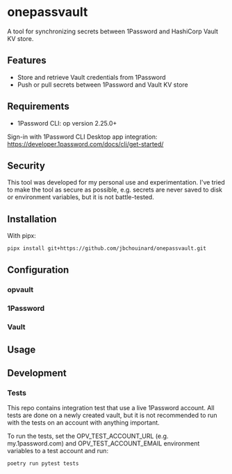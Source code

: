 # onepassvault

A tool for synchronizing secrets between 1Password and HashiCorp Vault KV store.

## Features
- Store and retrieve Vault credentials from 1Password
- Push or pull secrets between 1Password and Vault KV store

## Requirements

- 1Password CLI: op version 2.25.0+

Sign-in with 1Password CLI Desktop app integration: https://developer.1password.com/docs/cli/get-started/

## Security

This tool was developed for my personal use and experimentation. I've tried to make the tool 
as secure as possible, e.g. secrets are never saved to disk or environment variables, but it is
not battle-tested.

## Installation

With pipx:
```sh
pipx install git+https://github.com/jbchouinard/onepassvault.git
```

## Configuration

### opvault

### 1Password

### Vault

## Usage

## Development

### Tests

This repo contains integration test that use a live 1Password account. All tests are done on
a newly created vault, but it is not recommended to run with the tests on an account with anything important.

To run the tests, set the OPV_TEST_ACCOUNT_URL (e.g. my.1password.com) and
OPV_TEST_ACCOUNT_EMAIL environment variables to a test account and run:

```sh
poetry run pytest tests
```
